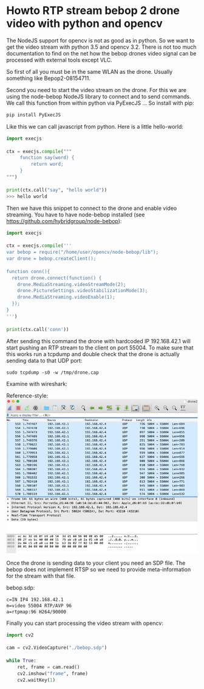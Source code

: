 # Howto RTP stream bebop 2 drone video with python and opencv

The NodeJS support for opencv is not as good as in python. So we want to get the video 
stream with python 3.5 and opencv 3.2. There is not too much documentation to find on 
the net how the bebop drones video signal can be processed with external tools except VLC. 

So first of all you must be in the same WLAN as the drone. Usually something like 
Bepop2-08154711.

Second you need to start the video stream on the drone. For this we are using the 
node-bebop NodeJS library to connect and to send commands. We call this function 
from within python via PyExecJS ... So install with pip: 

```python
pip install PyExecJS
```

Like this we can call javascript from python. Here is a little hello-world:

```python
import execjs

ctx = execjs.compile("""
     function say(word) {
         return word;
     }
""")

print(ctx.call("say", "hello world"))
>>> hello world
```

Then we have this snippet to connect to the drone and enable video streaming. You have 
to have node-bebop installed (see https://github.com/hybridgroup/node-bebop):
 
```python
import execjs

ctx = execjs.compile('''
var bebop = require("/home/user/opencv/node-bebop/lib");
var drone = bebop.createClient();

function conn(){
  return drone.connect(function() {
    drone.MediaStreaming.videoStreamMode(2);
    drone.PictureSettings.videoStabilizationMode(3);
    drone.MediaStreaming.videoEnable(1);
  });
}
''')

print(ctx.call('conn'))
```
 
After sending this command the drone with hardcoded IP 192.168.42.1 will start pushing an RTP 
stream to the client on port 55004. To make sure that this works run a tcpdump and double 
check that the drone is actually sending data to that UDP port:

``` 
sudo tcpdump -s0 -w /tmp/drone.cap
```

Examine with wireshark:

Reference-style: 
![check RTP stream wit wireshark](../media/wireshark.png)

Once the drone is sending data to your client you need an SDP file. The bebop does not 
implement RTSP so we need to provide meta-information for the stream with that file.

bebop.sdp:

```
c=IN IP4 192.168.42.1
m=video 55004 RTP/AVP 96
a=rtpmap:96 H264/90000
```
 
Finally you can start processing the video stream with opencv:

```python
import cv2

cam = cv2.VideoCapture("./bebop.sdp")

while True:
    ret, frame = cam.read()
    cv2.imshow("frame", frame)
    cv2.waitKey(1)
```

